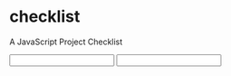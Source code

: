 checklist
=========

A JavaScript Project Checklist

<input type='foo'/>

<input type="text" id="name" name="name"/>
